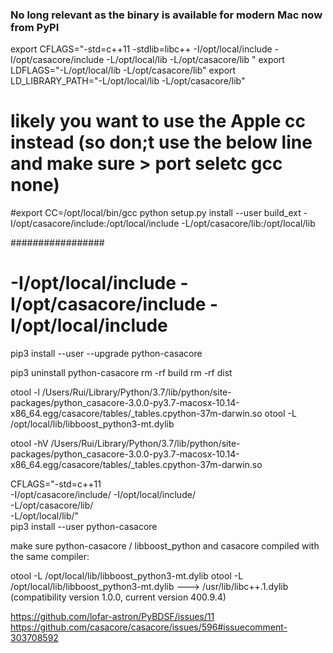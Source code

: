 ### No long relevant as the binary is available for modern Mac now from PyPI

export CFLAGS="-std=c++11 -stdlib=libc++ -I/opt/local/include -I/opt/casacore/include -L/opt/local/lib -L/opt/casacore/lib "
export LDFLAGS="-L/opt/local/lib -L/opt/casacore/lib"
export LD_LIBRARY_PATH="-L/opt/local/lib -L/opt/casacore/lib"
# likely you want to use the Apple cc instead (so don;t use the below line and make sure > port seletc gcc none)
#export CC=/opt/local/bin/gcc 
python setup.py install --user build_ext -I/opt/casacore/include:/opt/local/include -L/opt/casacore/lib:/opt/local/lib

#################

# -I/opt/local/include -I/opt/casacore/include -I/opt/local/include
pip3 install --user --upgrade python-casacore


pip3 uninstall python-casacore
rm -rf build
rm -rf dist

otool -l /Users/Rui/Library/Python/3.7/lib/python/site-packages/python_casacore-3.0.0-py3.7-macosx-10.14-x86_64.egg/casacore/tables/_tables.cpython-37m-darwin.so
otool -L /opt/local/lib/libboost_python3-mt.dylib

otool -hV /Users/Rui/Library/Python/3.7/lib/python/site-packages/python_casacore-3.0.0-py3.7-macosx-10.14-x86_64.egg/casacore/tables/_tables.cpython-37m-darwin.so


CFLAGS="-std=c++11 \
        -I/opt/casacore/include/
        -I/opt/local/include/ \
        -L/opt/casacore/lib/ \
        -L/opt/local/lib/" \
        pip3 install --user python-casacore


make sure python-casacore / libboost_python and casacore compiled with the same compiler:

otool -L /opt/local/lib/libboost_python3-mt.dylib
otool -L /opt/local/lib/libboost_python3-mt.dylib
---> /usr/lib/libc++.1.dylib (compatibility version 1.0.0, current version 400.9.4)

https://github.com/lofar-astron/PyBDSF/issues/11
https://github.com/casacore/casacore/issues/596#issuecomment-303708592
